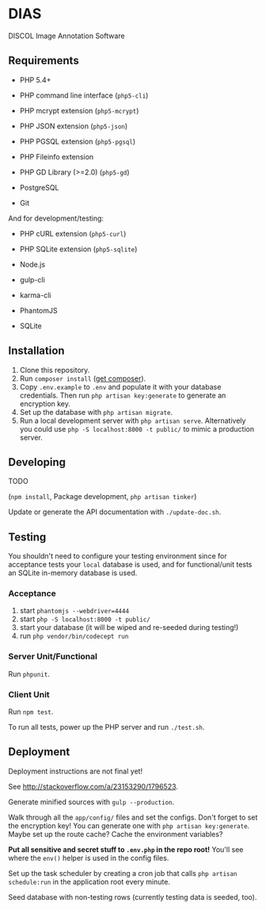 # DIAS

DISCOL Image Annotation Software

## Requirements

- PHP 5.4+
- PHP command line interface (`php5-cli`)
- PHP mcrypt extension (`php5-mcrypt`)
- PHP JSON extension (`php5-json`)
- PHP PGSQL extension (`php5-pgsql`)
- PHP Fileinfo extension

- PHP GD Library (>=2.0) (`php5-gd`) 
- PostgreSQL
- Git

And for development/testing:

- PHP cURL extension (`php5-curl`)
- PHP SQLite extension (`php5-sqlite`)

- Node.js
- gulp-cli
- karma-cli
- PhantomJS

- SQLite

## Installation

1. Clone this repository.
2. Run `composer install` ([get composer](https://getcomposer.org/doc/00-intro.md#installation-linux-unix-osx)).
4. Copy `.env.example` to `.env` and populate it with your database credentials. Then run `php artisan key:generate` to generate an encryption key.
5. Set up the database with `php artisan migrate`.
6. Run a local development server with `php artisan serve`. Alternatively you could use `php -S localhost:8000 -t public/` to mimic a production server.

## Developing

TODO

(`npm install`, Package development, `php artisan tinker`)

Update or generate the API documentation with `./update-doc.sh`.

## Testing

You shouldn't need to configure your testing environment since for acceptance tests your `local` database is used, and for functional/unit tests an SQLite in-memory database is used.

### Acceptance

1. start `phantomjs --webdriver=4444`
2. start `php -S localhost:8000 -t public/`
3. start your database (it will be wiped and re-seeded during testing!)
4. run `php vendor/bin/codecept run`

### Server Unit/Functional

Run `phpunit`.

### Client Unit

Run `npm test`.

To run all tests, power up the PHP server and run `./test.sh`.

## Deployment

Deployment instructions are not final yet!

See <http://stackoverflow.com/a/23153290/1796523>.

Generate minified sources with `gulp --production`.

Walk through all the `app/config/` files and set the configs.
Don't forget to set the encryption key! You can generate one with `php artisan key:generate`.
Maybe set up the route cache? Cache the environment variables?

**Put all sensitive and secret stuff to `.env.php` in the repo root!** You'll see where the `env()` helper is used in the config files.

Set up the task scheduler by creating a cron job that calls `php artisan schedule:run` in the application root every minute.

Seed database with non-testing rows (currently testing data is seeded, too).
